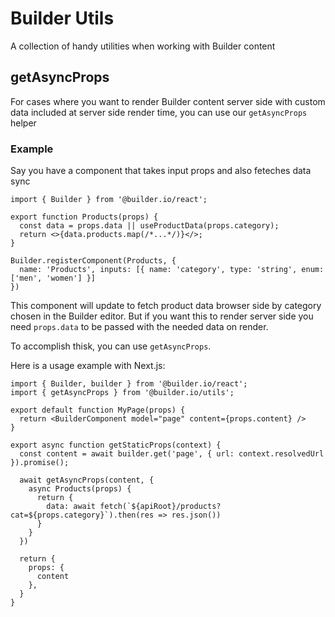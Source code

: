 # Builder Utils

A collection of handy utilities when working with Builder content

## getAsyncProps

For cases where you want to render Builder content server side with custom data included at server side render time, you can use our `getAsyncProps` helper

### Example

Say you have a component that takes input props and also feteches data sync

```tsx
import { Builder } from '@builder.io/react';

export function Products(props) {
  const data = props.data || useProductData(props.category);
  return <>{data.products.map(/*...*/)}</>;
}

Builder.registerComponent(Products, { 
  name: 'Products', inputs: [{ name: 'category', type: 'string', enum: ['men', 'women'] }]
})
```

This component will update to fetch product data browser side by category chosen in the Builder editor. But if you want this to render server side you need `props.data` to be passed with the needed data on render.

To accomplish thisk, you can use `getAsyncProps`. 

Here is a usage example with Next.js:

```tsx
import { Builder, builder } from '@builder.io/react';
import { getAsyncProps } from '@builder.io/utils';

export default function MyPage(props) {
  return <BuilderComponent model="page" content={props.content} />
}

export async function getStaticProps(context) {
  const content = await builder.get('page', { url: context.resolvedUrl }).promise();
  
  await getAsyncProps(content, {
    async Products(props) {
      return {
        data: await fetch(`${apiRoot}/products?cat=${props.category}`).then(res => res.json())
      }
    }
  })

  return {
    props: {
      content
    }, 
  }
}
```
